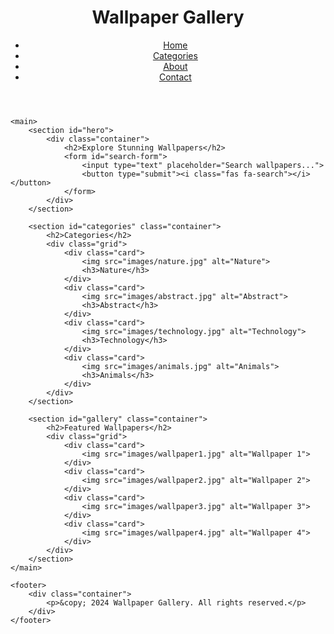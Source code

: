 <!DOCTYPE html>
<html lang="en">
<head>
    <meta charset="UTF-8">
    <meta name="viewport" content="width=device-width, initial-scale=1.0">
    <title>Wallpaper Gallery</title>
    <link rel="stylesheet" href="styles.css">
    <link rel="stylesheet" href="https://cdnjs.cloudflare.com/ajax/libs/font-awesome/6.0.0-beta3/css/all.min.css">
</head>
<body>
    <header>
        <div class="container">
            <h1>Wallpaper Gallery</h1>
            <nav>
                <ul>
                    <li><a href="#">Home</a></li>
                    <li><a href="#categories">Categories</a></li>
                    <li><a href="#about">About</a></li>
                    <li><a href="#contact">Contact</a></li>
                </ul>
            </nav>
        </div>
    </header>

    <main>
        <section id="hero">
            <div class="container">
                <h2>Explore Stunning Wallpapers</h2>
                <form id="search-form">
                    <input type="text" placeholder="Search wallpapers...">
                    <button type="submit"><i class="fas fa-search"></i></button>
                </form>
            </div>
        </section>

        <section id="categories" class="container">
            <h2>Categories</h2>
            <div class="grid">
                <div class="card">
                    <img src="images/nature.jpg" alt="Nature">
                    <h3>Nature</h3>
                </div>
                <div class="card">
                    <img src="images/abstract.jpg" alt="Abstract">
                    <h3>Abstract</h3>
                </div>
                <div class="card">
                    <img src="images/technology.jpg" alt="Technology">
                    <h3>Technology</h3>
                </div>
                <div class="card">
                    <img src="images/animals.jpg" alt="Animals">
                    <h3>Animals</h3>
                </div>
            </div>
        </section>

        <section id="gallery" class="container">
            <h2>Featured Wallpapers</h2>
            <div class="grid">
                <div class="card">
                    <img src="images/wallpaper1.jpg" alt="Wallpaper 1">
                </div>
                <div class="card">
                    <img src="images/wallpaper2.jpg" alt="Wallpaper 2">
                </div>
                <div class="card">
                    <img src="images/wallpaper3.jpg" alt="Wallpaper 3">
                </div>
                <div class="card">
                    <img src="images/wallpaper4.jpg" alt="Wallpaper 4">
                </div>
            </div>
        </section>
    </main>

    <footer>
        <div class="container">
            <p>&copy; 2024 Wallpaper Gallery. All rights reserved.</p>
        </div>
    </footer>

</body>
</html>

